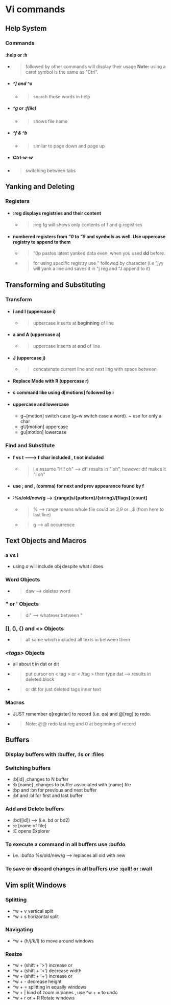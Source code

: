 # Vi commands

## Help System

### Commands

#### :help or :h

- > followed by other commands will display their usage  **Note:** using a caret symbol is the same as "Ctrl".

- ##### ^] and ^o

  - > search those words in help

- ##### ^g or :f(ile)

  - > shows file name

- ##### ^f & ^b

  - > similar to page down and page up

- ##### Ctrl-w-w

- > switching between tabs

## Yanking and Deleting

### Registers

- #### :reg displays registries and their content

  - > :reg fg will shows only contents of f and g registries

- #### numbered registers from *"0* to *"9*​ and symbols as well. Use uppercase registry to append to them

  - > "0p pastes latest yanked data even, when you used **dd** before.

  - > for using specific registry use " followed by character (i.e "jyy will yank a line and saves it in "j reg and "J append to it)

## Transforming and Substituting

### Transform

- #### i and I (uppercase i)

  - > uppercase inserts at **beginning** of line

- #### a and A (uppercase a)

  - > uppercase inserts at **end** of line

- #### J (uppercase j)

  - > concatenate current line and next ling with space between

- #### Replace Mode with R (uppercase r)

- #### c command like using d[motions] followed by i

- #### uppercase and lowercase

  - g~[motion] switch case (g~w switch case a word). ~ use for only a char
  - gU[motion] uppercase
  - gu[motion] lowercase

### Find and Substitute

- #### f vs t ---> f char included , t not included

  - > i.e assume "Hi! oh" --> df! results in " oh", however dt! makes it "! oh"

- #### use ; and , (comma) for next and prev appearance found by **f**

- #### :%s/old/new/g --> :[range]s/{pattern}/{string}/[flags] [count]

  - > % --> range means whole file could be *3,9* or *.,$* (from here to last line)
  - > g --> all occurrence

## Text Objects and Macros

### a vs i

- using *a* will include obj despite what *i* does

### Word Objects
  
- > daw --> deletes word

### " or ' Objects

- > di" --> whatever between "

### [], (), {} and <> Objects

- > all same which included all texts in between them

### *\<tags\>* Objects

- all about **t** in dat or dit
- > put cursor on < tag > or < /tag > then type dat --> results in deleted block
- > or dit for just deleted tags inner text

### Macros

- JUST remember q[register] to record (i.e. qa) and @[reg] to redo.  
- > Note: @@ redo last reg and 0 at beginning of record

## Buffers

### Display buffers with :buffer, :ls or :files

### Switching buffers

- :b[id] ,changes to N buffer
- :b [name] ,changes to buffer associated with [name] file
- :bp and :bn for previous and next buffer
- :bf and :bl for first and last buffer

### Add and Delete buffers

- :bd([id]) --> (i.e. bd or bd2)
- :e [name of file]
- :E opens Explorer

### To execute a command in all buffers use :bufdo

- i.e. :bufdo %s/old/new/g --> replaces all old with new

### To save or discard changes in all buffers use :qall! or :wall

## Vim split Windows

### Splitting

- ^w + v vertical split
- ^w + s horizontal split

### Navigating

- ^w + (h/j/k/l) to move around windows

### Resize

- ^w + (shift + '>') increase or
- ^w + (shift + '<') decrease width
- ^w + (shift + '+') increase or
- ^w + - decrease height
- ^w + = splitting in equally windows
- ^w + | kind of zoom in panes , use ^w + = to undo
- ^w + r or + R Rotate windows
